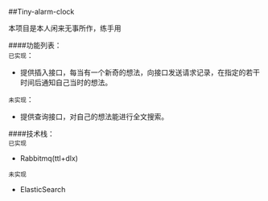 ##Tiny-alarm-clock
 
本项目是本人闲来无事所作，练手用<br>

####功能列表：<br>
`已实现`：
- 提供插入接口，每当有一个新奇的想法，向接口发送请求记录，在指定的若干时间后通知自己当时的想法。

`未实现`：<br>
- 提供查询接口，对自己的想法能进行全文搜索。<br>




####技术栈：<br>
`已实现`
- Rabbitmq(ttl+dlx)

`未实现`       
- ElasticSearch
